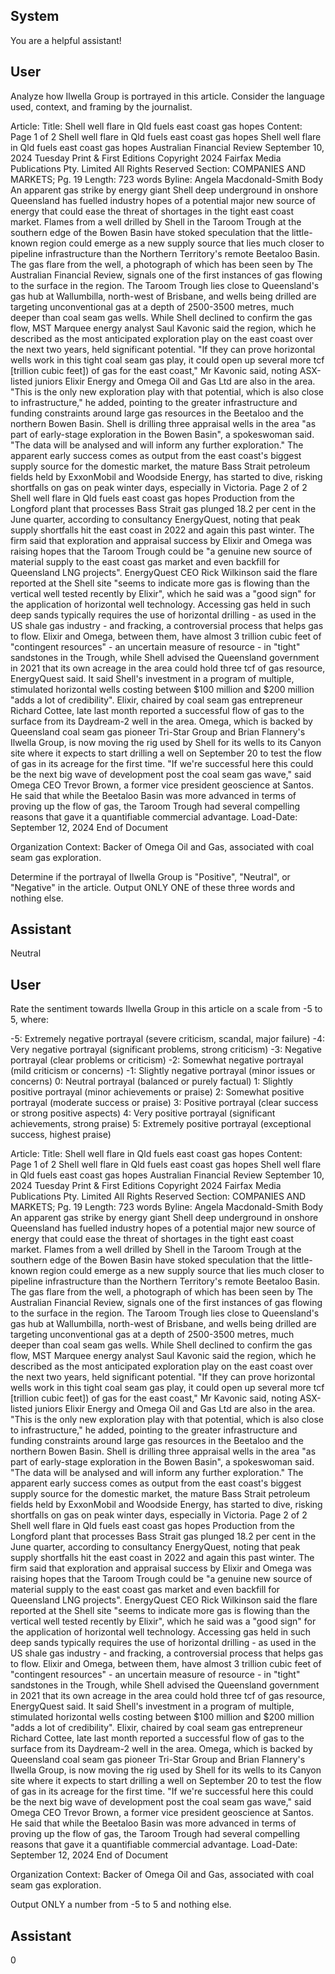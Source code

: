 ## System

You are a helpful assistant!

## User


Analyze how Ilwella Group is portrayed in this article. Consider the language used, context, and framing by the journalist.

Article:
Title: Shell well flare in Qld fuels east coast gas hopes
Content: Page 1 of 2
Shell well flare in Qld fuels east coast gas hopes
Shell well flare in Qld fuels east coast gas hopes
Australian Financial Review
September 10, 2024 Tuesday
Print & First Editions
Copyright 2024 Fairfax Media Publications Pty. Limited All Rights Reserved
Section: COMPANIES AND MARKETS; Pg. 19
Length: 723 words
Byline: Angela Macdonald-Smith
Body
An apparent gas strike by energy giant Shell deep underground in onshore Queensland has fuelled industry hopes 
of a potential major new source of energy that could ease the threat of shortages in the tight east coast market.
Flames from a well drilled by Shell in the Taroom Trough at the southern edge of the Bowen Basin have stoked 
speculation that the little-known region could emerge as a new supply source that lies much closer to pipeline 
infrastructure than the Northern Territory's remote Beetaloo Basin.
The gas flare from the well, a photograph of which has been seen by The Australian Financial Review, signals one 
of the first instances of gas flowing to the surface in the region.
The Taroom Trough lies close to Queensland's gas hub at Wallumbilla, north-west of Brisbane, and wells being 
drilled are targeting unconventional gas at a depth of 2500-3500 metres, much deeper than coal seam gas wells.
While Shell declined to confirm the gas flow, MST Marquee energy analyst Saul Kavonic said the region, which he 
described as the most anticipated exploration play on the east coast over the next two years, held significant 
potential. "If they can prove horizontal wells work in this tight coal seam gas play, it could open up several more tcf 
[trillion cubic feet]) of gas for the east coast," Mr Kavonic said, noting ASX-listed juniors Elixir Energy and Omega 
Oil and Gas Ltd are also in the area.
"This is the only new exploration play with that potential, which is also close to infrastructure," he added, pointing to 
the greater infrastructure and funding constraints around large gas resources in the Beetaloo and the northern 
Bowen Basin.
Shell is drilling three appraisal wells in the area "as part of early-stage exploration in the Bowen Basin", a 
spokeswoman said. "The data will be analysed and will inform any further exploration."
The apparent early success comes as output from the east coast's biggest supply source for the domestic market, 
the mature Bass Strait petroleum fields held by ExxonMobil and Woodside Energy, has started to dive, risking 
shortfalls on gas on peak winter days, especially in Victoria.
Page 2 of 2
Shell well flare in Qld fuels east coast gas hopes
Production from the Longford plant that processes Bass Strait gas plunged 18.2 per cent in the June quarter, 
according to consultancy EnergyQuest, noting that peak supply shortfalls hit the east coast in 2022 and again this 
past winter.
The firm said that exploration and appraisal success by Elixir and Omega was raising hopes that the Taroom 
Trough could be "a genuine new source of material supply to the east coast gas market and even backfill for 
Queensland LNG projects".
EnergyQuest CEO Rick Wilkinson said the flare reported at the Shell site "seems to indicate more gas is flowing 
than the vertical well tested recently by Elixir", which he said was a "good sign" for the application of horizontal well 
technology.
Accessing gas held in such deep sands typically requires the use of horizontal drilling - as used in the US shale 
gas industry - and fracking, a controversial process that helps gas to flow.
Elixir and Omega, between them, have almost 3 trillion cubic feet of "contingent resources" - an uncertain measure 
of resource - in "tight" sandstones in the Trough, while Shell advised the Queensland government in 2021 that its 
own acreage in the area could hold three tcf of gas resource, EnergyQuest said.
It said Shell's investment in a program of multiple, stimulated horizontal wells costing between $100 million and 
$200 million "adds a lot of credibility". Elixir, chaired by coal seam gas entrepreneur Richard Cottee, late last month 
reported a successful flow of gas to the surface from its Daydream-2 well in the area.
Omega, which is backed by Queensland coal seam gas pioneer Tri-Star Group and Brian Flannery's Ilwella Group, 
is now moving the rig used by Shell for its wells to its Canyon site where it expects to start drilling a well on 
September 20 to test the flow of gas in its acreage for the first time.
"If we're successful here this could be the next big wave of development post the coal seam gas wave," said 
Omega CEO Trevor Brown, a former vice president geoscience at Santos.
He said that while the Beetaloo Basin was more advanced in terms of proving up the flow of gas, the Taroom 
Trough had several compelling reasons that gave it a quantifiable commercial advantage.
Load-Date: September 12, 2024
End of Document

Organization Context: Backer of Omega Oil and Gas, associated with coal seam gas exploration.

Determine if the portrayal of Ilwella Group is "Positive", "Neutral", or "Negative" in the article.
Output ONLY ONE of these three words and nothing else.


## Assistant

Neutral

## User


Rate the sentiment towards Ilwella Group in this article on a scale from -5 to 5, where:

-5: Extremely negative portrayal (severe criticism, scandal, major failure)
-4: Very negative portrayal (significant problems, strong criticism)
-3: Negative portrayal (clear problems or criticism)
-2: Somewhat negative portrayal (mild criticism or concerns)
-1: Slightly negative portrayal (minor issues or concerns)
0: Neutral portrayal (balanced or purely factual)
1: Slightly positive portrayal (minor achievements or praise)
2: Somewhat positive portrayal (moderate success or praise)
3: Positive portrayal (clear success or strong positive aspects)
4: Very positive portrayal (significant achievements, strong praise)
5: Extremely positive portrayal (exceptional success, highest praise)

Article:
Title: Shell well flare in Qld fuels east coast gas hopes
Content: Page 1 of 2
Shell well flare in Qld fuels east coast gas hopes
Shell well flare in Qld fuels east coast gas hopes
Australian Financial Review
September 10, 2024 Tuesday
Print & First Editions
Copyright 2024 Fairfax Media Publications Pty. Limited All Rights Reserved
Section: COMPANIES AND MARKETS; Pg. 19
Length: 723 words
Byline: Angela Macdonald-Smith
Body
An apparent gas strike by energy giant Shell deep underground in onshore Queensland has fuelled industry hopes 
of a potential major new source of energy that could ease the threat of shortages in the tight east coast market.
Flames from a well drilled by Shell in the Taroom Trough at the southern edge of the Bowen Basin have stoked 
speculation that the little-known region could emerge as a new supply source that lies much closer to pipeline 
infrastructure than the Northern Territory's remote Beetaloo Basin.
The gas flare from the well, a photograph of which has been seen by The Australian Financial Review, signals one 
of the first instances of gas flowing to the surface in the region.
The Taroom Trough lies close to Queensland's gas hub at Wallumbilla, north-west of Brisbane, and wells being 
drilled are targeting unconventional gas at a depth of 2500-3500 metres, much deeper than coal seam gas wells.
While Shell declined to confirm the gas flow, MST Marquee energy analyst Saul Kavonic said the region, which he 
described as the most anticipated exploration play on the east coast over the next two years, held significant 
potential. "If they can prove horizontal wells work in this tight coal seam gas play, it could open up several more tcf 
[trillion cubic feet]) of gas for the east coast," Mr Kavonic said, noting ASX-listed juniors Elixir Energy and Omega 
Oil and Gas Ltd are also in the area.
"This is the only new exploration play with that potential, which is also close to infrastructure," he added, pointing to 
the greater infrastructure and funding constraints around large gas resources in the Beetaloo and the northern 
Bowen Basin.
Shell is drilling three appraisal wells in the area "as part of early-stage exploration in the Bowen Basin", a 
spokeswoman said. "The data will be analysed and will inform any further exploration."
The apparent early success comes as output from the east coast's biggest supply source for the domestic market, 
the mature Bass Strait petroleum fields held by ExxonMobil and Woodside Energy, has started to dive, risking 
shortfalls on gas on peak winter days, especially in Victoria.
Page 2 of 2
Shell well flare in Qld fuels east coast gas hopes
Production from the Longford plant that processes Bass Strait gas plunged 18.2 per cent in the June quarter, 
according to consultancy EnergyQuest, noting that peak supply shortfalls hit the east coast in 2022 and again this 
past winter.
The firm said that exploration and appraisal success by Elixir and Omega was raising hopes that the Taroom 
Trough could be "a genuine new source of material supply to the east coast gas market and even backfill for 
Queensland LNG projects".
EnergyQuest CEO Rick Wilkinson said the flare reported at the Shell site "seems to indicate more gas is flowing 
than the vertical well tested recently by Elixir", which he said was a "good sign" for the application of horizontal well 
technology.
Accessing gas held in such deep sands typically requires the use of horizontal drilling - as used in the US shale 
gas industry - and fracking, a controversial process that helps gas to flow.
Elixir and Omega, between them, have almost 3 trillion cubic feet of "contingent resources" - an uncertain measure 
of resource - in "tight" sandstones in the Trough, while Shell advised the Queensland government in 2021 that its 
own acreage in the area could hold three tcf of gas resource, EnergyQuest said.
It said Shell's investment in a program of multiple, stimulated horizontal wells costing between $100 million and 
$200 million "adds a lot of credibility". Elixir, chaired by coal seam gas entrepreneur Richard Cottee, late last month 
reported a successful flow of gas to the surface from its Daydream-2 well in the area.
Omega, which is backed by Queensland coal seam gas pioneer Tri-Star Group and Brian Flannery's Ilwella Group, 
is now moving the rig used by Shell for its wells to its Canyon site where it expects to start drilling a well on 
September 20 to test the flow of gas in its acreage for the first time.
"If we're successful here this could be the next big wave of development post the coal seam gas wave," said 
Omega CEO Trevor Brown, a former vice president geoscience at Santos.
He said that while the Beetaloo Basin was more advanced in terms of proving up the flow of gas, the Taroom 
Trough had several compelling reasons that gave it a quantifiable commercial advantage.
Load-Date: September 12, 2024
End of Document

Organization Context: Backer of Omega Oil and Gas, associated with coal seam gas exploration.

Output ONLY a number from -5 to 5 and nothing else.


## Assistant

0

